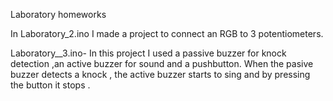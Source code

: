 Laboratory homeworks

In Laboratory_2.ino I made a project to connect an RGB to 3 potentiometers.


Laboratory__3.ino- In this project I used  a passive buzzer for knock detection ,an  active buzzer for sound and a pushbutton. When
                   the pasive buzzer detects a knock , the active buzzer starts to sing and by pressing  the button it stops .
 
